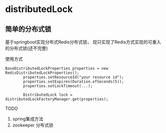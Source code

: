 # distributedLock
## 简单的分布式锁
基于springboot实现分布式Redis分布式锁，
现只实现了Redis方式实现的可重入的分布式锁(还不完整)

使用方式
```
BaseDistributedLockProperties properties = new RedisDistributedLockProperties();
        properties.setResourceId("your resource id");
        properties.setExpires(Duration.ofSeconds(5));
        properties.setLockTimeout(...);

        DistributedLock lock = distributedLockFactoryManager.get(properties);
```

TODO

1. spring集成方法
2. zookeeper 分布式锁